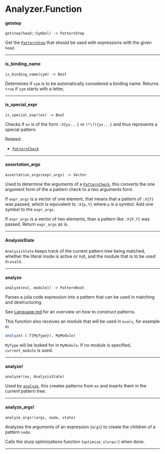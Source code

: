 Analyzer.Function
==========

#### getstep

`getstep(head::Symbol) -> PatternStep`

Get the [`PatternStep`](./PatternStructure.md#patternstep) that should be used with
expressions with the given `head`.

---
#### is_binding_name

`is_binding_name(sym) -> Bool`

Determines if `sym` is to be automatically considered
a binding name. Returns `true` if `sym` starts with a
letter,

---
#### is_special_expr

`is_special_expr(ex) -> Bool`

Checks if `ex` is of the form `:X{ys...}` or `(*\?){ys...}` and thus
represents a special pattern.

Related:
- [`PatternCheck`](./PatternStructure.md#patterncheck)

---
#### assertation_args

`assertation_args(expr_args) -> Vector`

Used to determine the arguments of a [`PatternCheck`](./PatternStructure.md#patterncheck),
this converts the one argument form of the a pattern
check to a two arguments form.

If `expr_args` is a vector of one element, that means
that a pattern of `:X{Y}` was passed, which is equivalent
to `:X{p,Y}` where `p` is a symbol. Add one symbol to
the `expr_args`.

If `expr_args` is a vector of two elements, than a pattern
like `:X{P,Y}` was passed. Return `expr_args` as is.

---
#### AnalysisState

`AnalysisState` keeps track of the current pattern tree
being matched, whether the literal mode is active or not,
and the module that is to be used in `eval`s.

---
#### analyze

`analyze(ex[, module]) -> PatternRoot`

Parses a julia code expression into a pattern that
can be used in matching and destructuring.

See [Language.md](../../Language.md) for an overview
on how to construct patterns.

This function also receives an module that will be
used in `evals`, for example in

```julia
analyze(:(:T{MyType}), MyModule)
```

`MyType` will be looked for in `MyModule`.
If no module is specified, `current_module` is used.

---
#### analyze!

`analyze!(ex, AnalysisState)`

Used by [`analyze`](./Analyzer.md#analyze), this creates patterns from `ex`
and inserts them in the current pattern tree.

---
#### analyze_args!

`analyze_args!(args, node, state)`

Analyzes the arguments of an expression (`args`) to
create the children of a pattern `node`.

Calls the slurp optimizations function (`optimize_slurps!`) when done.

---


